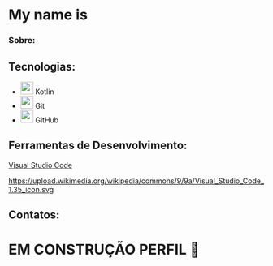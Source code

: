 # My name is 

### Sobre: 

## Tecnologias: 
- <img src="https://upload.wikimedia.org/wikipedia/commons/0/06/Kotlin_Icon.svg" width="25px"> Kotlin
- <img src="https://upload.wikimedia.org/wikipedia/commons/3/3f/Git_icon.svg" width="25px"> Git
- <img src="https://upload.wikimedia.org/wikipedia/commons/9/91/Octicons-mark-github.svg" width="25px"> GitHub
## Ferramentas de Desenvolvimento: 
[Visual Studio Code](https://img.shields.io/badge/-Visual%20Studio%20Code-333333?style=flat&logo=visual-studio-code&logoColor=007ACC)

https://upload.wikimedia.org/wikipedia/commons/9/9a/Visual_Studio_Code_1.35_icon.svg

## Contatos:

# EM CONSTRUÇÃO PERFIL 🫠
